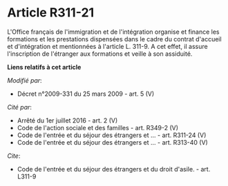 # Article R311-21

L'Office français de l'immigration et de l'intégration organise et finance les formations et les prestations dispensées dans
le cadre du contrat d'accueil et d'intégration et mentionnées à l'article L. 311-9. A cet effet, il assure l'inscription de
l'étranger aux formations et veille à son assiduité.

**Liens relatifs à cet article**

_Modifié par_:

  - Décret n°2009-331 du 25 mars 2009 - art. 5 (V)

_Cité par_:

  - Arrêté du 1er juillet 2016 - art. 2 (V)
  - Code de l'action sociale et des familles - art. R349-2 (V)
  - Code de l'entrée et du séjour des étrangers et ... - art. R311-24 (V)
  - Code de l'entrée et du séjour des étrangers et ... - art. R313-40 (V)

_Cite_:

  - Code de l'entrée et du séjour des étrangers et du droit d'asile. - art. L311-9
